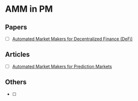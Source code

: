 # AMM in PM

## Papers

- [ ] [Automated Market Makers for Decentralized Finance (DeFi)](https://arxiv.org/pdf/2009.01676.pdf)

## Articles

- [ ] [Automated Market Makers for Prediction Markets](https://docs.gnosis.io/conditionaltokens/docs/introduction3/)

## Others

- [ ] 
